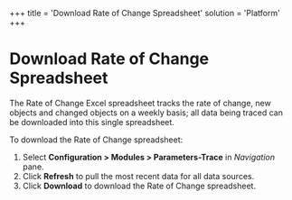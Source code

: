 +++
title = 'Download Rate of Change Spreadsheet'
solution = 'Platform'
+++

# Download Rate of Change Spreadsheet

The Rate of Change Excel spreadsheet tracks the rate of change, new
objects and changed objects on a weekly basis; all data being traced can
be downloaded into this single spreadsheet.

To download the Rate of Change spreadsheet:

1.  Select **Configuration \> Modules \> Parameters-Trace** in
    *Navigation* pane.
2.  Click **Refresh** to pull the most recent data for all data sources.
3.  Click **Download** to download the Rate of Change spreadsheet.
